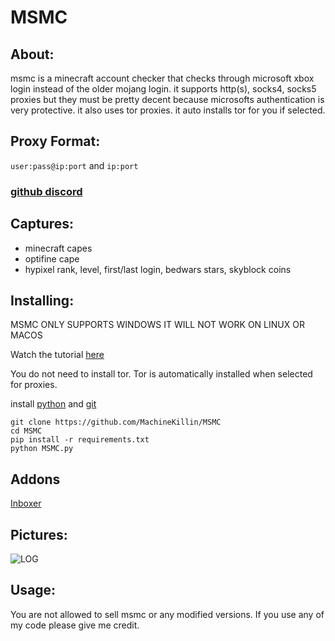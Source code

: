 # MSMC
## About:
msmc is a minecraft account checker that checks through microsoft xbox login instead of the older mojang login.
it supports http(s), socks4, socks5 proxies but they must be pretty decent because microsofts authentication is very protective. it also uses tor proxies. it auto installs tor for you if selected.

## Proxy Format:
`user:pass@ip:port` and `ip:port`

### [github discord](https://discord.com/invite/JcAvQc797r)

## Captures:
- minecraft capes
- optifine cape
- hypixel rank, level, first/last login, bedwars stars, skyblock coins

## Installing:
MSMC ONLY SUPPORTS WINDOWS IT WILL NOT WORK ON LINUX OR MACOS

Watch the tutorial [here](https://youtu.be/R4ivtEXpC_0)

You do not need to install tor. Tor is automatically installed when selected for proxies.

install [python](https://www.python.org/downloads/) and [git](https://git-scm.com/download/win)
```
git clone https://github.com/MachineKillin/MSMC
cd MSMC
pip install -r requirements.txt
python MSMC.py
```

## Addons
[Inboxer](https://github.com/PgerTools/MSMC-Inbox)

## Pictures:
![LOG](https://i.ibb.co/xLxQT4D/msmc-log.webp)

## Usage:
You are not allowed to sell msmc or any modified versions. If you use any of my code please give me credit.
